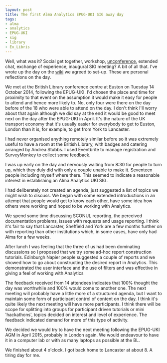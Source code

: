 ```yaml
---
layout: post
title: The first Alma Analytics EPUG-UKI SIG away day 
tags:
- alma
- analytics
- EPUG-UKI
- sig
- library
- Ex_Libris
---
```


Well, what was it? Social get together, workshop,
[unconference](http://en.wikipedia.org/wiki/Unconference), extended
chat, exchange of experience, inaugural SIG meeting? A bit of all that.
I've wrote up the day on the [wiki](https://lib-ldiv.lancs.ac.uk/dokuwiki)
we agreed to set-up. These are personal reflections on the day.

<!--more-->

We met at the British Library conference centre at Euston on Tuesday 14
October 2014, following the EPUG-UKI. I'd chosen the place and time for
proximity to that event on the assumption it would make it easy for people
to attend and hence more likely to. No, only four were there on the day
before of the 18 who were able to attend on the day. I don't think I'll
worry about that again although we did say at the end it would be good
to meet next on the day after the EPUG-UKI in April. It's the nature of
the UK transport economy that it's usually easier for everybody to get
to Euston, London than it is, for example, to get from York to Lancaster.

I had never organised anything remotely similar before so it was extremely
useful to have a room at the British Library, with badges and catering
arranged by Andrea Stubbs. I used Eventbrite to manage registration and
SurveyMonkey to collect some feedback.

I was up early on the day and nervously waiting from 8:30 for people
to turn up, which they duly did with only a couple unable to make
it. Seventeen people including myself where there. This seemed to indicate
a reasonable interest in establishing an Alma Analytics UKI SIG.

I had deliberately not created an agenda, just suggested a list of topics
we might wish to discuss. We began with  some extended introductions in
an attempt that people would get to know each other, have some idea how
others were working and hoped to be working with Analytics.

We spend some time discussing SCONUL reporting, the perceived
documentation problems, issues with requests and usage reporting.
I think it's fair to say that Lancaster, Sheffield and York are a few
months further on with reporting than other institutions which, in some
cases, have only had Alma for a few weeks. 

After lunch I was feeling that the three of us had been dominating
discussions so I proposed that we try some ad-hoc report construction
tutorials. Edinburgh Napier people suggested a couple of reports and we
showed how to go about constructing the desired report in Analytics. This
demonstrated the user interface and the use of filters and was effective
in giving a feel of working with Analytics

The feedback received from 14 attendees indicates that 100% thought the
day was worthwhile and 100% would come to another one. The next meeting
will probably have a little more of a structured agenda, but I want to
maintain some form of participant control of content on the day. I think
it's quite likely the next meeting will have more participants. I
think there will be scope for splitting into groups for participant
driven tutorials or mini 'hackathons', topics decided on interest and
level of experience. The feedback indicated demand for more of this type
of activity.

We decided we would try to have the next meeting following the EPUG-UKI
AGM in April 2015, probably in London again. We would endeavour to have
it in a computer lab or with as many laptops as possible at the BL.

We finished about 4 o'clock. I got back home to Lancaster at about 8. A
tiring day for me.

